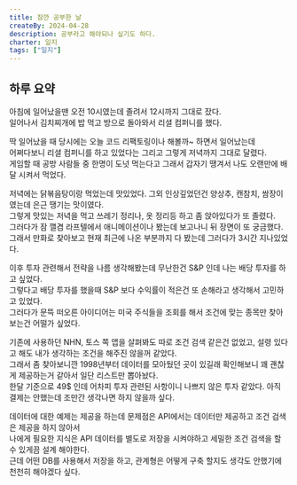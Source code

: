 ```yaml
---
title: 잠깐 공부한 날
createBy: 2024-04-28
description: 공부라고 해야되나 싶기도 하다.
charter: 일지
tags: ["일지"]
---
```


## 하루 요약

아침에 일어났을땐 오전 10시였는데 졸려서 12시까지 그대로 잤다.  
일어나서 김치찌개에 밥 먹고 방으로 돌아와서 리셜 컴퍼니를 했다.

딱 일어났을 때 당시에는 오늘 코드 리팩토링이나 해볼까~ 하면서 일어났는데  
어쩌다보니 리셜 컴퍼니를 하고 있었다는 그리고 그렇게 저녁까지 그대로 달렸다.  
게임할 때 공방 사람들 중 한명이 도넛 먹는다고 그래서 갑자기 땡겨서 나도 오랜만에 배달 시켜서 먹었다.

저녁에는 닭볶음탕이랑 먹었는데 맛있었다. 그외 인상깊었던건 양상추, 캔참치, 쌈장이였는데 은근 땡기는 맛이였다.  
그렇게 맛있는 저녁을 먹고 쓰레기 정리나, 옷 정리등 하고 좀 앉아있다가 또 졸렸다.  
그러다가 잠 깰겸 라프텔에서 애니메이션이나 봤는데 보고나니 뒤 장면이 또 궁금했다.
그래서 만화로 찾아보고 현재 최근에 나온 부분까지 다 봤는데 그러다가 3시간 지나있었다.

이후 투자 관련해서 전략을 나름 생각해봤는데 무난한건 S&P 인데 나는 배당 투자를 하고 싶었다.  
그렇다고 배당 투자를 했을때 S&P 보다 수익률이 적은건 또 손해라고 생각해서 고민하고 있었다.  
그러다가 문뜩 떠오른 아이디어는 미국 주식들을 조회를 해서 조건에 맞는 종목만 찾아보는건 어떨가 싶었다.

기존에 사용하던 NHN, 토스 쪽 앱을 살펴봐도 따로 조건 검색 같은건 없었고, 설령 있다고 해도 내가 생각하는 조건을 해주진 않을꺼 같았다.  
그래서 좀 찾아보니깐 1998년부터 데이터를 모아뒀던 곳이 있길래 확인해보니 꽤 괜찮게 제공하는거 같아서 일단 리스트만 뽑아놨다.  
한달 기준으로 49$ 인데 어차피 투자 관련된 사항이니 나쁘지 않은 투자 같았다. 아직 결제는 안했는데 조만간 생각나면 하지 않을까 싶다.

데이터에 대한 예제는 제공을 하는데 문제점은 API에서는 데이터만 제공하고 조건 검색은 제공을 하지 않아서  
나에게 필요한 지식은 API 데이터를 별도로 저장을 시켜야하고 세밀한 조건 검색을 할 수 있게끔 설계 해야한다.  
근데 어떤 DB를 사용해서 저장을 하고, 관계형은 어떻게 구축 할지도 생각도 안했기에 천천히 해야겠다 싶다.
